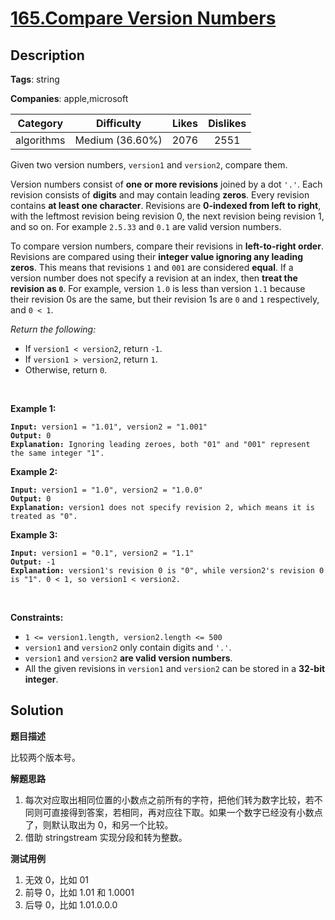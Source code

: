 # [165.Compare Version Numbers](https://leetcode.com/problems/compare-version-numbers/description/)

## Description

**Tags**: string

**Companies**: apple,microsoft

|  Category  |   Difficulty    | Likes | Dislikes |
| :--------: | :-------------: | :---: | :------: |
| algorithms | Medium (36.60%) | 2076  |   2551   |

<p>Given two version numbers,&nbsp;<code>version1</code> and <code>version2</code>, compare them.</p>
<ul>
</ul>
<p>Version numbers consist of <strong>one or more revisions</strong> joined by a dot&nbsp;<code>&#39;.&#39;</code>. Each revision&nbsp;consists of <strong>digits</strong>&nbsp;and may contain leading <strong>zeros</strong>. Every revision contains <strong>at least one character</strong>. Revisions are <strong>0-indexed from left to right</strong>, with the leftmost revision being revision 0, the next revision being revision 1, and so on. For example&nbsp;<code>2.5.33</code>&nbsp;and&nbsp;<code>0.1</code>&nbsp;are valid version numbers.</p>
<p>To compare version numbers, compare their revisions in <strong>left-to-right order</strong>. Revisions are compared using their&nbsp;<strong>integer value ignoring any leading zeros</strong>. This means that revisions&nbsp;<code>1</code>&nbsp;and&nbsp;<code>001</code>&nbsp;are considered&nbsp;<strong>equal</strong>. If a version number does not specify a revision at an index, then&nbsp;<strong>treat the revision as&nbsp;<code>0</code></strong>. For example, version&nbsp;<code>1.0</code> is less than version&nbsp;<code>1.1</code>&nbsp;because their revision 0s are the same, but their revision 1s are&nbsp;<code>0</code>&nbsp;and&nbsp;<code>1</code>&nbsp;respectively, and&nbsp;<code>0 &lt; 1</code>.</p>
<p><em>Return the following:</em></p>
<ul>
  <li>If <code>version1 &lt; version2</code>, return <code>-1</code>.</li>
  <li>If <code>version1 &gt; version2</code>, return <code>1</code>.</li>
  <li>Otherwise, return <code>0</code>.</li>
</ul>
<p>&nbsp;</p>
<p><strong class="example">Example 1:</strong></p>
<pre><code><strong>Input:</strong> version1 = &quot;1.01&quot;, version2 = &quot;1.001&quot;
<strong>Output:</strong> 0
<strong>Explanation:</strong> Ignoring leading zeroes, both &quot;01&quot; and &quot;001&quot; represent the same integer &quot;1&quot;.</code></pre>
<p><strong class="example">Example 2:</strong></p>
<pre><code><strong>Input:</strong> version1 = &quot;1.0&quot;, version2 = &quot;1.0.0&quot;
<strong>Output:</strong> 0
<strong>Explanation:</strong> version1 does not specify revision 2, which means it is treated as &quot;0&quot;.</code></pre>
<p><strong class="example">Example 3:</strong></p>
<pre><code><strong>Input:</strong> version1 = &quot;0.1&quot;, version2 = &quot;1.1&quot;
<strong>Output:</strong> -1
<strong>Explanation:</strong> version1&#39;s revision 0 is &quot;0&quot;, while version2&#39;s revision 0 is &quot;1&quot;. 0 &lt; 1, so version1 &lt; version2.</code></pre>
<p>&nbsp;</p>
<p><strong>Constraints:</strong></p>
<ul>
  <li><code>1 &lt;= version1.length, version2.length &lt;= 500</code></li>
  <li><code>version1</code> and <code>version2</code>&nbsp;only contain digits and <code>&#39;.&#39;</code>.</li>
  <li><code>version1</code> and <code>version2</code>&nbsp;<strong>are valid version numbers</strong>.</li>
  <li>All the given revisions in&nbsp;<code>version1</code> and <code>version2</code>&nbsp;can be stored in&nbsp;a&nbsp;<strong>32-bit integer</strong>.</li>
</ul>

## Solution

**题目描述**

比较两个版本号。

**解题思路**

1. 每次对应取出相同位置的小数点之前所有的字符，把他们转为数字比较，若不同则可直接得到答案，若相同，再对应往下取。如果一个数字已经没有小数点了，则默认取出为 0，和另一个比较。
2. 借助 stringstream 实现分段和转为整数。

**测试用例**

1. 无效 0，比如 01
2. 前导 0，比如 1.01 和 1.0001
3. 后导 0，比如 1.01.0.0.0

